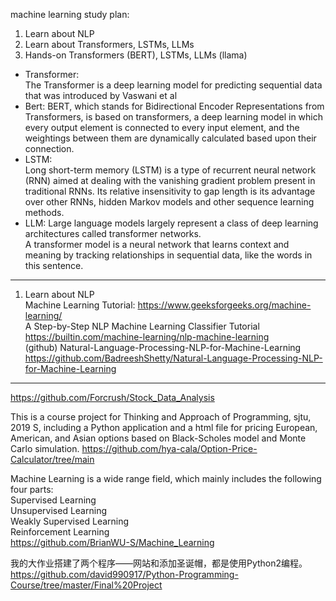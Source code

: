machine learning study plan:   
1. Learn about NLP  
2. Learn about Transformers, LSTMs, LLMs  
3. Hands-on Transformers (BERT), LSTMs, LLMs (llama)
* Transformer:  
The Transformer is a deep learning model for predicting sequential data that was introduced by Vaswani et al
* Bert:
BERT, which stands for Bidirectional Encoder Representations from Transformers, is based on transformers, a deep learning model in which every output element is connected to every input element, and the weightings between them are dynamically calculated based upon their connection.
* LSTM:  
Long short-term memory (LSTM) is a type of recurrent neural network (RNN) aimed at dealing with the vanishing gradient problem present in traditional RNNs. Its relative insensitivity to gap length is its advantage over other RNNs, hidden Markov models and other sequence learning methods.  
* LLM: 
Large language models largely represent a class of deep learning architectures called transformer networks.  
A transformer model is a neural network that learns context and meaning by tracking relationships in sequential data, like the words in this sentence.

---
1. Learn about NLP  
Machine Learning Tutorial:  https://www.geeksforgeeks.org/machine-learning/    
A Step-by-Step NLP Machine Learning Classifier Tutorial  https://builtin.com/machine-learning/nlp-machine-learning  
(github) Natural-Language-Processing-NLP-for-Machine-Learning  https://github.com/BadreeshShetty/Natural-Language-Processing-NLP-for-Machine-Learning  


----- 
https://github.com/Forcrush/Stock_Data_Analysis  

This is a course project for Thinking and Approach of Programming, sjtu, 2019 S, including a Python application and a html file for pricing European, American, and Asian options based on Black-Scholes model and Monte Carlo simulation. https://github.com/hya-cala/Option-Price-Calculator/tree/main  

Machine Learning is a wide range field, which mainly includes the following four parts:  
Supervised Learning  
Unsupervised Learning  
Weakly Supervised Learning  
Reinforcement Learning  
https://github.com/BrianWU-S/Machine_Learning     

我的大作业搭建了两个程序——网站和添加圣诞帽，都是使用Python2编程。  https://github.com/david990917/Python-Programming-Course/tree/master/Final%20Project  

